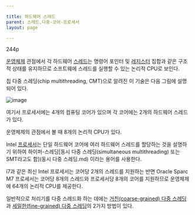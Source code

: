 ```yaml
---

title: 하드웨어 스레드
parent: 스레드,다중-코어-프로세서
layout: page

---
```


244p

[운영체제](운영체제.md) 관점에서 각 하드웨어 [스레드](스레드.md)는 명령어 포인터 및 [레지스터](레지스터.md) 집합과 같은 구조적 상태를 유지하므로 소프트웨에 스레드를 실행할 수 있는 논리적 CPU로 보인다.

칩 다중 스레딩(chip multithreading, CMT)으로 알려진 이 기술은 다음 그림에 설명되어 있다.

![image](https://user-images.githubusercontent.com/116250393/212697709-d6ffe65c-68e3-4773-ab98-d01ba3f17be6.png)

여기서 프로세서에는 4개의 컴퓨팅 코어가 있으며 각 코어에는 2개의 하드웨어 스레드가 있다.

운영체제의 관점에서 볼 때 8개의 논리적 CPU가 있다.

Intel [프로세서](프로세서.md)는 단일 하드웨어 코어에 여러 하드웨어 스레드를 할당하는 것을 설명하기 위하여 하이퍼-스레딩[동시 다중 스레딩(simultaneous multithreading) 또는 SMT라고도 함](동시 다중 스레딩.md) 이라는 용어를 사용한다.

i7과 같은 최신 Intel 프로세서는 코어당 2개의 스레드를 지원하는 반면 Oracle Sparc M7 프로세서는 코어당 8개의 스레드와 프로세서당 8개의 코어를 지원하므로 운영체제에 64개의 논리적 CPU를 제공한다.

일반적으로 처리기를 다중 스레드화 하는 데에는 [거친(coarse-grained) 다중 스레딩](거친-다중-스레딩.md)과 [세밀한(fine-grained) 다중 스레딩](세밀한-다중-스레딩.md)의 2가지 방법이 있다.